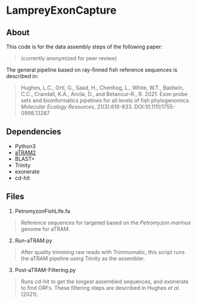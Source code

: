 # LampreyExonCapture

## About
This code is for the data assembly steps of the following paper:
>(currently anonymized for peer review)

The general pipeline based on ray-finned fish reference sequences is described in:
> Hughes, L.C., Ortí, G., Saad, H., Chenhog, L., White, W.T., Baldwin, C.C., Crandall, K.A., Arcila, D., and Betancur-R., R. 2021. Exon probe sets and bioinformatics pipelines for all levels of fish phylogenomics. *Molecular Ecology Resources*, 21(3):816-833. DOI:10.1111/1755-0998.13287

## Dependencies
- Python3
- [aTRAM2](https://github.com/juliema/aTRAM)
- BLAST+
- Trinity
- exonerate
- cd-hit

## Files
1. PetromyzonFishLife.fa
> Reference sequences for targeted based on the *Petromyzon marinus* genome for aTRAM.
2. Run-aTRAM.py
> After quality trimming raw reads with Trimmomatic, this script runs the aTRAM pipeline using Trinity as the assembler.
3. Post-aTRAM-Filtering.py
> Runs cd-hit to get the longest assembled sequences, and exonerate to find ORFs. These filtering steps are described in Hughes _et al._ (2021).
